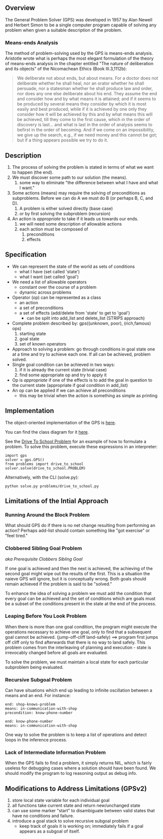 ## Overview

The General Problem Solver (GPS) was developed in 1957 by Alan Newell and
Herbert Simon to be a single computer program capable of solving any problem
when given a suitable description of the problem.

### Means-ends Analysis

The method of problem-solving used by the GPS is means-ends analysis.
Aristotle wrote what is perhaps the most elegant formulation of the theory
of means-ends analysis in the chapter entitled "The nature of deliberation
and its objects" of the Nicomachean Ethics (Book III.3,1112b):

> We deliberate not about ends, but about means. For a doctor does not
deliberate whether he shall heal, nor an orator whether he shall persuade,
nor a statesman whether he shall produce law and order, nor does any one
else deliberate about his end. They assume the end and consider how and by
what means it is attained; and if it seems to be produced by several means
they consider by which it is most easily and best produced, while if it is
achieved by one only they consider how it will be achieved by this and by
what means this will be achieved, till they come to the first cause, which
in the order of discovery is last... and what is last in the order of
analysis seems to befirst in the order of becoming.  And if we come on an
impossibility, we give up the search, e.g., if we need money and this cannot
be got; but if a thing appears possible we try to do it.

## Description

1.  The process of solving the problem is stated in terms of what we want to
    happen (the end).
2.  We must discover some path to our solution (the means).
    1. some way to eliminate "the difference between what I have
       and what I want."
3.  Some actions (means) may require the solving of preconditions as
    subproblems. Before we can do A we must do B (or perhaps B, C, and D).
    1. A problem is either solved directly (base case)
    2. or by first solving the subproblem (recursion)
4.  An action is _appropriate_ to take if it leads us towards our ends.
    1. we will need some description of allowable actions
    2. each action must be composed of
        1. preconditions
        2. effects

## Specification

*   We can represent the state of the world as sets of conditions
    + what I have (set called 'state')
    + what I want (set called 'goal')
*   We need a list of allowable operators
    + constant over the course of a problem
    + dynamic across problems
*   Operator (op) can be represented as a class
    + an action
    + a set of preconditions
    + a set of effects (add/delete from 'state' to get to 'goal')
        - can be split into add_list and delete_list (STRIPS approach)
*   Complete problem described by: gps((unknown, poor), (rich,famous) ops)
    1. starting state
    2. goal state
    3. set of known operators
*   Approach to solving a problem: go through conditions in goal state one at a
    time and try to achieve each one. If all can be achieved, problem solved.
*   Single goal condition can be achieved in two ways:
    1. if it is already the current state (trivial case)
    2. find some appropriate op and try to apply it
*   Op is _appropriate_ if one of the effects is to add the goal in question to
    the current state (appropriate if goal condition in add_list)
*   An op can be applied if we can achieve all preconditions
    + this may be trivial when the action is something as simple as printing

## Implementation

The object-oriented implementation of the GPS is
[here](https://github.com/macks22/ai/blob/master/gps/gps.py).

You can find the class diagram for it
[here](https://github.com/macks22/ai/blob/master/gps/docs/class-diagram.png).

See the [Drive To School Problem](https://github.com/macks22/ai/blob/master/gps/problems/drive_to_school.py)
for an example of how to formulate a problem. To solve this problem, execute
these expressions in an interpreter:

    import gps
    solver = gps.GPS()
    from problems import drive_to_school
    solver.solve(drive_to_school.PROBLEM)

Alternatively, with the CLI (solve.py):

    python solve.py problems/drive_to_school.py

## Limitations of the Intial Approach

###  Running Around the Block Problem

What should GPS do if there is no net change resulting from performing an
action? Perhaps add-list should contain something like "got exercise" or
"feel tired."

### Clobbered Sibling Goal Problem

_aka Prerequisite Clobbers Sibling Goal_

If one goal is achieved and then the next is achieved, the achieving of the
second goal might wipe out the results of the first. This is a situation the
naieve GPS will ignore, but it is conceptually wrong. Both goals should remain
achieved if the problem is said to be "solved."

To enhance the idea of solving a problem we must add the condition that every
goal can be achieved and the set of conditions which are goals must be a subset
of the conditions present in the state at the end of the process.

### Leaping Before You Look Problem

When there is more than one goal condition, the program might execute the
operations necessary to achieve one goal, only to find that a subsequent goal
cannot be achieved. (jump-off-cliff land-safely) ==> program first jumps off
cliff only to find afterwards that there is no way to land safely. This problem
comes from the interleaving of planning and execution - state is irrevocably
changed before all goals are evaluated.

To solve the problem, we must maintain a local state for each particular
subproblem being evaluated.

### Recursive Subgoal Problem

Can have situations which end up leading to infinite oscillation between a means
and an end. For instance:

    end: shop-knows-problem
    means: in-communication-with-shop
    precondition: know-phone-number

    end: know-phone-number
    means: in-communication-with-shop

One way to solve the problem is to keep a list of operations and detect loops in
the inference process.

### Lack of Intermediate Information Problem

When the GPS fails to find a problem, it simply returns NIL, which is fairly
useless for debugging cases where a solution should have been found. We should
modify the program to log reasoning output as debug info.

## Modifications to Address Limitations (GPSv2)

1.  store local state variable for each individual goal
2.  all functions take current state and return new/unchanged state
3.  can use some marker "start" to disambiguate between valid states that have
    no conditions and failure.
4.  introduce a goal stack to solve recursive subgoal problem
    * keep track of goals it is working on; immediately fails if a goal appears
      as a subgoal of itself.
